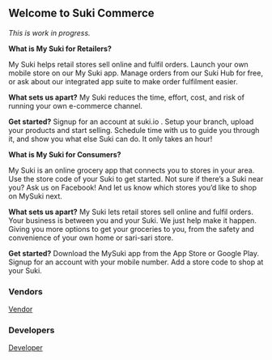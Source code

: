 ## Welcome to Suki Commerce

_This is work in progress._

**What is My Suki for Retailers?**

My Suki helps retail stores sell online and fulfil orders. Launch your own mobile store on our My Suki app. 
Manage orders from our Suki Hub for free, or ask about our integrated app suite to make order fulfilment easier.

**What sets us apart?**
My Suki reduces the time, effort, cost, and risk of running your own e-commerce channel.

**Get started?**
Signup for an account at suki.io . Setup your branch, upload your products and start selling. Schedule
time with us to guide you through it, and show you what else Suki can do. It only takes an hour!

**What is My Suki for Consumers?**

My Suki is an online grocery app that connects you to stores in your area. Use the store code of your
Suki to get started. Not sure if there’s a Suki near you? Ask us on Facebook! And let us know which
stores you’d like to shop on MySuki next.

**What sets us apart?**
My Suki lets retail stores sell online and fulfil orders. Your business is between you and your Suki. We
just help make it happen. Giving you more options to get your groceries to you, from the safety and
convenience of your own home or sari-sari store.

**Get started?**
Download the MySuki app from the App Store or Google Play. Signup for an account with your
mobile number. Add a store code to shop at your Suki.

### Vendors

[Vendor](/vendors/index.md)

### Developers

[Developer](/api/index.md)
